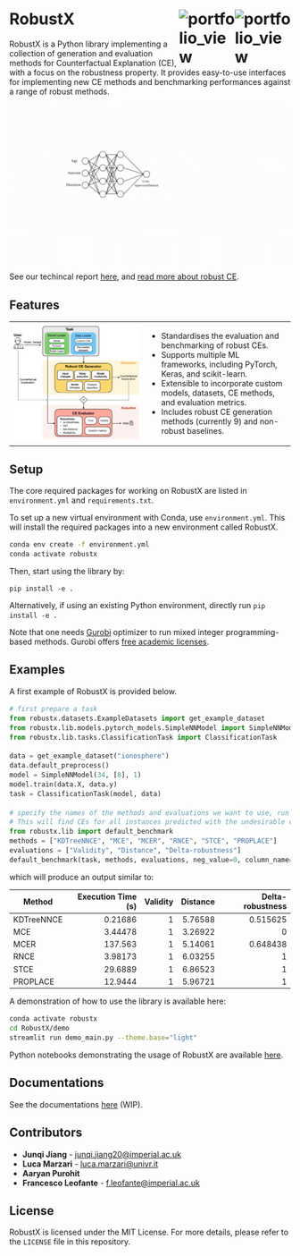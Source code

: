 # RobustX <img width="100" alt="portfolio_view" align="right" src="https://isla-lab.github.io/images/slider/slider-image.svg"> <img width="100" alt="portfolio_view" align="right" src="https://upload.wikimedia.org/wikipedia/commons/0/06/Imperial_College_London_new_logo.png"> 

RobustX is a Python library implementing a collection of generation and evaluation methods for Counterfactual Explanation (CE), with a focus on the robustness property.
It provides easy-to-use interfaces for implementing new CE methods and benchmarking performances against a range of robust methods.

![Alt text](demo/RobustX.gif)

See our techincal report [here](https://github.com/RobustCounterfactualX/RobustX/blob/main/demo/robustx.pdf), and [read more about robust CE](https://www.ijcai.org/proceedings/2024/894).

## Features

<table>
  <tr>
    <td><img src="demo/overview_new.png" width="850"></td>
    <td>
      <ul>
        <li> Standardises the evaluation and benchmarking of robust CEs.</li>
        <li> Supports multiple ML frameworks, including PyTorch, Keras, and scikit-learn.</li>
        <li>Extensible to incorporate custom models, datasets, CE methods, and evaluation metrics.</li>
        <li>Includes robust CE generation methods (currently 9) and non-robust baselines.</li>      
      </ul>
    </td>
  </tr>
</table>

## Setup

The core required packages for working on RobustX are listed in ```environment.yml``` and ```requirements.txt```.

To set up a new virtual environment with Conda, use ```environment.yml```. This will install the required packages into a new environment called RobustX.

```bash
conda env create -f environment.yml
conda activate robustx
```

Then, start using the library by:

```
pip install -e .
```

Alternatively, if using an existing Python environment, directly run ```pip install -e .```

Note that one needs [Gurobi](https://www.gurobi.com/) optimizer to run mixed integer programming-based methods. Gurobi offers [free academic licenses](https://www.gurobi.com/downloads/end-user-license-agreement-academic/).

## Examples

A first example of RobustX is provided below.

```python
# first prepare a task
from robustx.datasets.ExampleDatasets import get_example_dataset
from robustx.lib.models.pytorch_models.SimpleNNModel import SimpleNNModel
from robustx.lib.tasks.ClassificationTask import ClassificationTask

data = get_example_dataset("ionosphere")
data.default_preprocess()
model = SimpleNNModel(34, [8], 1)
model.train(data.X, data.y)
task = ClassificationTask(model, data)

# specify the names of the methods and evaluations we want to use, run benchmarking
# This will find CEs for all instances predicted with the undesirable class (0) and compare
from robustx.lib import default_benchmark
methods = ["KDTreeNNCE", "MCE", "MCER", "RNCE", "STCE", "PROPLACE"]
evaluations = ["Validity", "Distance", "Delta-robustness"]
default_benchmark(task, methods, evaluations, neg_value=0, column_name="target", delta=0.005)
```
which will produce an output similar to:

| Method     | Execution Time (s) | Validity | Distance | Delta-robustness |
|------------|------------------:|---------:|---------:|-----------------:|
| KDTreeNNCE |          0.21686  |        1 |  5.76588 |        0.515625  |
| MCE        |          3.44478  |        1 |  3.26922 |        0         |
| MCER       |        137.563    |        1 |  5.14061 |        0.648438  |
| RNCE       |          3.98173  |        1 |  6.03255 |        1         |
| STCE       |         29.6889   |        1 |  6.86523 |        1         |
| PROPLACE   |         12.9444   |        1 |  5.96721 |        1         |





A demonstration of how to use the library is available here:

```bash
conda activate robustx
cd RobustX/demo
streamlit run demo_main.py --theme.base="light"   
```

Python notebooks demonstrating the usage of RobustX are
available [here](https://github.com/RobustCounterfactualX/RobustX/tree/main/examples).


## Documentations

See the documentations [here](https://robustcounterfactualx.github.io/RobustX/) (WIP).

## Contributors
* **Junqi Jiang** - junqi.jiang20@imperial.ac.uk
* **Luca Marzari** - luca.marzari@univr.it
* **Aaryan Purohit** 
* **Francesco Leofante** - f.leofante@imperial.ac.uk


## License

RobustX is licensed under the MIT License. For more details, please refer to the `LICENSE` file in this repository.
